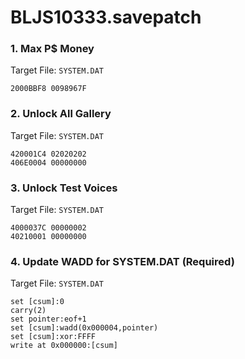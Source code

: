 # BLJS10333.savepatch

### 1. Max P$ Money

Target File: `SYSTEM.DAT`

```
2000BBF8 0098967F
```

### 2. Unlock All Gallery

Target File: `SYSTEM.DAT`

```
420001C4 02020202
406E0004 00000000
```

### 3. Unlock Test Voices

Target File: `SYSTEM.DAT`

```
4000037C 00000002
40210001 00000000
```

### 4. Update WADD for SYSTEM.DAT (Required)

Target File: `SYSTEM.DAT`

```
set [csum]:0
carry(2)
set pointer:eof+1
set [csum]:wadd(0x000004,pointer)
set [csum]:xor:FFFF
write at 0x000000:[csum]
```


